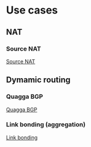 # Use cases

## NAT

### Source NAT
<a href="/source_nat.md">Source NAT</a>

## Dymamic routing

### Quagga BGP
<a href="/quagga_bgp.md">Quagga BGP</a>

### Link bonding (aggregation)
<a href="/link_bonding.md">Link bonding</a>

